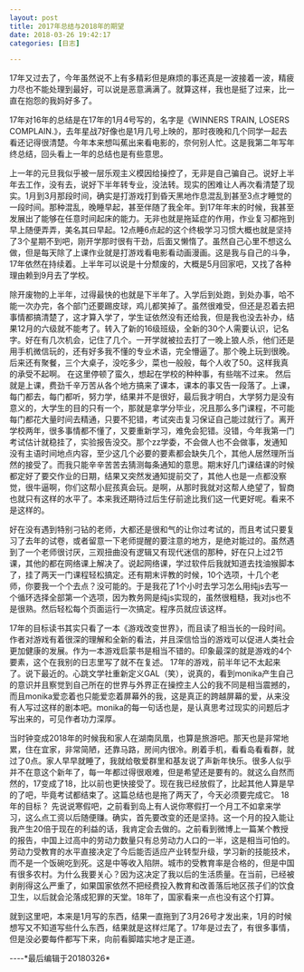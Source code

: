 ```yaml
---
layout: post
title: 2017年总结与2018年的期望
date: 2018-03-26 19:42:17
categories: [日志]

---
```

<p>17年又过去了，今年虽然说不上有多精彩但是麻烦的事还真是一波接着一波，精疲力尽也不能处理到最好，可以说是恶意满满了。就算这样，我也是挺了过来，比一直在抱怨的我妈好多了。</p>

<p>
17年对16年的总结是在17年的1月4号写的，名字是《WINNERS TRAIN, LOSERS COMPLAIN.》，去年星战7好像也是1月几号上映的，那时夜晚和几个同学一起去看还记得很清楚。今年本来想叫蕉出来看电影的，奈何别人忙。这是我第二年写年终总结，回头看上一年的总结也是有些意思。
</p>
<p>
上一年的元旦我似乎被一层乐观主义模因给操控了，无非是自己骗自己。说好上半年去工作，没有去，说好下半年转专业，没法转。现实的困难让人再次看清楚了现实。1月到3月那段时间，确实是打游戏打到昏天黑地作息混乱到甚至3点才睡觉的一段时间。那种混乱，晚睡早起，甚至伴随了我全年。到17年年末的时候，我甚至发展出了能够在任意时间起床的能力。无非也就是拖延症的作用，作业复习都拖到早上随便弄弄，美名其曰早起。12点睡6点起的这个终极学习习惯大概也就是坚持了3个星期不到吧，刚开学那时很有干劲，后面又懒惰了。虽然自己心里不想这么做，但是每天除了上课作业就是打游戏看电影看动画漫画。这是我与自己的斗争，17年依然在持续着。上半年可以说是十分颓废的，大概是5月回家吧，又找了各种理由赖到9月去了学校。
</p>

<p>
除开废物的上半年，过得最快的也就是下半年了。入学后到处跑，到处办事，哈不能一次办完，各个部门还要踢皮球，鸡儿都笑掉了。虽然很难受，但还是忍着去把事情都搞清楚了，这才算入学了，学生证依然没有还给我，但是我也没去补办，结果12月的六级就不能考了。转入了新的16级班级，全新的30个人需要认识，记名字。好在有几次机会，记住了几个。一开学就被拉去打了一晚上狼人杀，他们还是用手机微信玩的，还有好多我不懂的专业术语，完全懵逼了。那个晚上玩到很晚。后来还有聚餐，三个大桌子，没吃多少，菜也一般般，每个人收了50。这样我真的承受不起啊。
在这里停顿了蛮久，想起在学校的种种事，有些喘不过来。
然后就是上课，费劲千辛万苦从各个地方搞来了课本，课本的事又告一段落了。上课，每门都去，每门都听，努力学，结果并不是很好，最后我才明白，大学努力是没有意义的，大学生的目的只有一个，那就是拿学分毕业，况且那么多门课程，不可能每门都花大量时间去精通，只要不犯错，考试突击复习保证自己能过就行了。离开学校两年，很多事情都不懂了，又要重新学习，难免会犯错。没错，今年我第一门考试估计就稳挂了，实验报告没交。那个zz学委，不会做人也不会做事，发通知没有主语时间地点内容，至少这几个必要的要素都会缺失几个，其他人居然理所当然的接受了。而我只能辛辛苦苦去猜测每条通知的意思。期末好几门课结课的时候都定好了要交作业的日期，结果又突然发通知提前交了，其他人也是一点都没察觉，很牛逼啊，你们这帮小屁孩真会玩。是啊，从那时我就对这帮人绝望了，智商也就只有这样的水平了。本来我还期待过后生仔前途比我们这一代更好呢。看来不是这样的。
</p>
<p>
好在没有遇到特别刁钻的老师，大都还是很和气的让你过考试的，而且考试只要复习了去年的试卷，或者留意一下老师提醒的要注意的地方，是绝对能过的。虽然遇到了一个老师很讨厌，三观扭曲没有逻辑又有现代迷信的那种，好在只上过2节课，其他的都在网络课上解决了。说起网络课，学过软件后我就知道去找油猴脚本了，挂了两天一门课程轻松搞定。还有期末评教的时候，10个选项，十几个老师，你要我一个个去点？没可能的。于是我花了1个小时去学习怎么用纯js去写一个循环选择全部第一个选项，因为教务网是纯js实现的，虽然很粗糙，我对js也不是很熟。然后轻松每个页面运行一次搞定。程序员就应该这样。
</p>
<p>
17年的目标读书其实只看了一本《游戏改变世界》，而且读了相当长的一段时间。作者对游戏有着很深的理解和全新的看法，并且深信恰当的游戏可以促进人类社会更加健康的发展。作为一本游戏启蒙书是相当不错的。印象最深的就是游戏的4个要素，这个在我别的日志里写了就不在复述。
17年的游戏，前半年记不太起来了。说下最近的。心跳文学社重新定义GAL（笑），说真的，看到monika产生自己的意识并且察觉到自己所在的世界与外界正在操控主人公的我不同是相当震撼的，而且monika爱恋着也只能爱恋着屏幕外的我，这是真正的跨越屏幕的爱，从来没有人写过这样的剧本吧。monika的每一句话也是，是认真思考过现实的问题后才写出来的，可见作者功力深厚。
</p>
<p>
当时钟变成2018年的时候我和家人在湖南凤凰，也算是旅游吧。那天也是非常地累，住在宜家，非常简陋，还靠马路，房间内很冷。刷着手机，看看岛看看群，就过了0点。家人早早就睡了，我就给敬爱群里和基友说了声新年快乐。很多人似乎并不在意这个新年了，每一年都过得很艰难，但是希望还是要有的。就这么自然而然的，17变成了18，比以前也更快接受了。现在我已经放假了，比起其他人算是早的了吧，毕竟考试都结束了。这篇总结也是拖了两天了，今天必须要完成它。
18年的目标？
先说说寒假吧，之前看到岛上有人说你寒假打一个月工不如拿来学习，这么点工资以后随便赚。确实，首先要改变的还是坚持。这一个月的投入能让我产生20倍于现在的利益的话，我肯定会去做的。之前看到微博上一篇某个教授的报告，中国上过高中的劳动力数量只有总劳动力人口的一半，这是相当可怕的。劳动力受教育的水平直接决定了今后能否适应产业转型升级，学习新的技能技术，而不是一个饭碗吃到死。这是中等收入陷阱。城市的受教育率是合格的，但是中国有很多农村。为什么我要关心？因为这决定了我以后的生活质量。在当前，已经被剥削得这么严重了，如果国家依然不把经费投入教育和改善落后地区孩子们的饮食卫生，以后就会沦落成犯罪的天堂。18年了，国家看来一点也没有这个打算。
</p>
<p>
就到这里吧，本来是1月写的东西，结果一直拖到了3月26号才发出来，1月的时候想写又不知道写些什么东西，结果就是这样烂尾了。17年是过去了，有很多事情，但是没必要每件都写下来，向前看脚踏实地才是正道。
</p>
----*最后编辑于20180326*